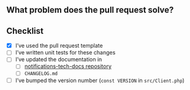<!--Thanks for contributing to GOV.UK Notify. Using this template to write your pull request message will help get it merged as soon as possible. -->

## What problem does the pull request solve?
<!--- Describe why you’re making this change -->

## Checklist

<!--- All of the following are normally needed. Don’t worry if you haven’t done them or don’t know how – someone from the Notify team will be able to help. -->
- [x] I’ve used the pull request template
- [ ] I’ve written unit tests for these changes
- [ ] I’ve updated the documentation in
  - [ ] [notifications-tech-docs repository](https://github.com/alphagov/notifications-tech-docs/blob/main/source/documentation/client_docs/_php.md)
  - [ ] `CHANGELOG.md`
- [ ] I’ve bumped the version number (`const VERSION` in `src/Client.php`)
